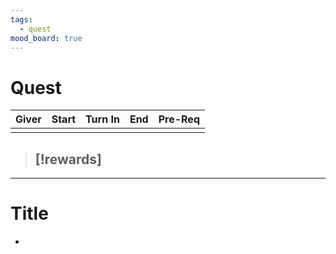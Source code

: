 ```yaml
---
tags:
  - quest
mood_board: true
---
```

# Quest

| Giver | Start | Turn In | End | Pre-Req |
| ----- | ----- | ------- | --- | ------- |
|       |       |         |     |         |
> [!rewards]
> - 

---
# Title

- 
